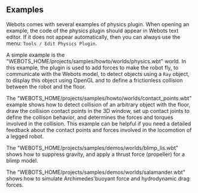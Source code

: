 ## Examples

Webots comes with several examples of physics plugin. When opening an example,
the code of the physics plugin should appear in Webots text editor. If it does
not appear automatically, then you can always use the menu: `Tools / Edit
Physics Plugin`.

A simple example is the "WEBOTS\_HOME/projects/samples/howto/worlds/physics.wbt"
world. In this example, the plugin is used to add forces to make the robot fly,
to communicate with the Webots model, to detect objects using a `Ray` object, to
display this object using OpenGL and to define a frictionless collision between
the robot and the floor.

The "WEBOTS\_HOME/projects/samples/howto/worlds/contact\_points.wbt" example
shows how to detect collision of an arbitrary object with the floor, draw the
collision contact points in the 3D window, set up contact joints to define the
collison behavior, and determines the forces and torques involved in the
collision. This example can be helpful if you need a detailed feedback about the
contact points and forces involved in the locomotion of a legged robot.

The "WEBOTS\_HOME/projects/samples/demos/worlds/blimp\_lis.wbt" shows how to
suppress gravity, and apply a thrust force (propeller) for a blimp model.

The "WEBOTS\_HOME/projects/samples/demos/worlds/salamander.wbt" shows how to
simulate Archimedes'buoyant force and hydrodynamic drag forces.

